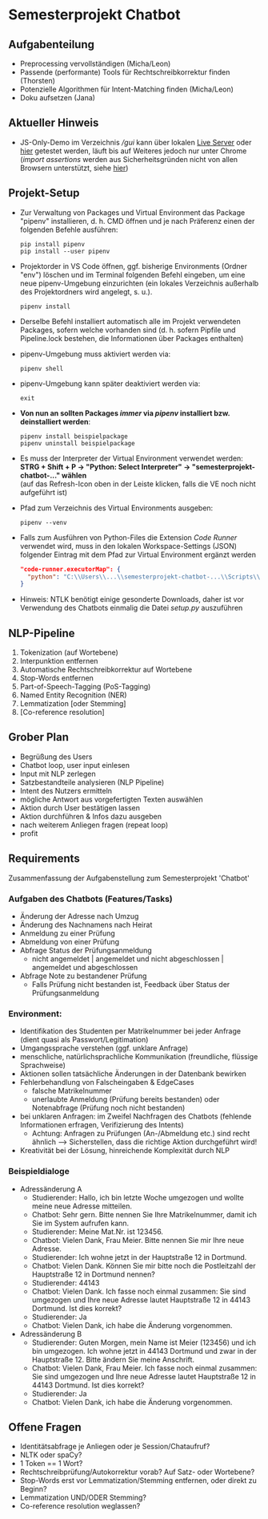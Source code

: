 # Semesterprojekt Chatbot

## Aufgabenteilung

- Preprocessing vervollständigen (Micha/Leon)
- Passende (performante) Tools für Rechtschreibkorrektur finden (Thorsten)
- Potenzielle Algorithmen für Intent-Matching finden (Micha/Leon)
- Doku aufsetzen (Jana)

## Aktueller Hinweis

- JS-Only-Demo im Verzeichnis <i>/gui</i> kann über lokalen <a href="https://marketplace.visualstudio.com/items?itemName=ritwickdey.LiveServer">Live Server</a> oder <a href="https://emsehub.github.io/semesterprojekt-chatbot/gui/">hier</a> getestet werden, läuft bis auf Weiteres jedoch nur unter Chrome (<i>import assertions</i> werden aus Sicherheitsgründen nicht von allen Browsern unterstützt, siehe <a href="https://developer.mozilla.org/en-US/docs/Web/JavaScript/Reference/Statements/import#browser_compatibility">hier</a>)

## Projekt-Setup 

- Zur Verwaltung von Packages und Virtual Environment das Package "pipenv" installieren, d. h. CMD öffnen und je nach Präferenz einen der folgenden Befehle ausführen:
   ```
   pip install pipenv
   pip install --user pipenv
   ```
 - Projektorder in VS Code öffnen, ggf. bisherige Environments (Ordner "env") löschen und im Terminal folgenden Befehl eingeben, um eine neue pipenv-Umgebung einzurichten (ein lokales Verzeichnis außerhalb des Projektordners wird angelegt, s. u.).
   ```
   pipenv install
   ```
 - Derselbe Befehl installiert automatisch alle im Projekt verwendeten Packages, sofern welche vorhanden sind (d. h. sofern Pipfile und Pipeline.lock bestehen, die Informationen über Packages enthalten)

 - pipenv-Umgebung muss aktiviert werden via:
   ```
   pipenv shell
   ```
 - pipenv-Umgebung kann später deaktiviert werden via:
   ```
   exit
   ```
 - **Von nun an sollten Packages *immer* via *pipenv* installiert bzw. deinstalliert werden**:
   ```
   pipenv install beispielpackage
   pipenv uninstall beispielpackage
   ```
 - Es muss der Interpreter der Virtual Environment verwendet werden:<br>**STRG + Shift + P -> "Python: Select Interpreter" -> "semesterprojekt-chatbot-..." wählen**<br>(auf das Refresh-Icon oben in der Leiste klicken, falls die VE noch nicht aufgeführt ist)

 - Pfad zum Verzeichnis des Virtual Environments ausgeben:
   ```
   pipenv --venv
   ```
- Falls zum Ausführen von Python-Files die Extension *Code Runner* verwendet wird, muss in den lokalen Workspace-Settings (JSON) folgender Eintrag mit dem Pfad zur Virtual Environment ergänzt werden
   ```json
   "code-runner.executorMap": {
     "python": "C:\\Users\\...\\semesterprojekt-chatbot-...\\Scripts\\python -u"
   }
   ```
- Hinweis: NTLK benötigt einige gesonderte Downloads, daher ist vor Verwendung des Chatbots einmalig die Datei *setup.py* auszuführen

## NLP-Pipeline

1. Tokenization (auf Wortebene)
2. Interpunktion entfernen
3. Automatische Rechtschreibkorrektur auf Wortebene
4. Stop-Words entfernen
5. Part-of-Speech-Tagging (PoS-Tagging)
6. Named Entity Recognition (NER)
7. Lemmatization [oder Stemming]
8. [Co-reference resolution]

## Grober Plan

- Begrüßung des Users
- Chatbot loop, user input einlesen
- Input mit NLP zerlegen
- Satzbestandteile analysieren (NLP Pipeline)
- Intent des Nutzers ermitteln
- mögliche Antwort aus vorgefertigten Texten auswählen
- Aktion durch User bestätigen lassen
- Aktion durchführen & Infos dazu ausgeben
- nach weiterem Anliegen fragen (repeat loop)
- profit

## Requirements

Zusammenfassung der Aufgabenstellung zum Semesterprojekt 'Chatbot'

### Aufgaben des Chatbots (Features/Tasks)

- Änderung der Adresse nach Umzug
- Änderung des Nachnamens nach Heirat
- Anmeldung zu einer Prüfung
- Abmeldung von einer Prüfung
- Abfrage Status der Prüfungsanmeldung
  - nicht angemeldet | angemeldet und nicht abgeschlossen | angemeldet und abgeschlossen
- Abfrage Note zu bestandener Prüfung
  - Falls Prüfung nicht bestanden ist, Feedback über Status der Prüfungsanmeldung

### Environment:

- Identifikation des Studenten per Matrikelnummer bei jeder Anfrage (dient quasi als Passwort/Legitimation)
- Umgangssprache verstehen (ggf. unklare Anfrage)
- menschliche, natürlichsprachliche Kommunikation (freundliche, flüssige Sprachweise)
- Aktionen sollen tatsächliche Änderungen in der Datenbank bewirken
- Fehlerbehandlung von Falscheingaben & EdgeCases
  - falsche Matrikelnummer
  - unerlaubte Anmeldung (Prüfung bereits bestanden) oder Notenabfrage (Prüfung noch nicht bestanden)
- bei unklaren Anfragen: im Zweifel Nachfragen des Chatbots (fehlende Informationen erfragen, Verifizierung des Intents)
  - Achtung: Anfragen zu Prüfungen (An-/Abmeldung etc.) sind recht ähnlich --> Sicherstellen, dass die richtige Aktion durchgeführt wird!
- Kreativität bei der Lösung, hinreichende Komplexität durch NLP

### Beispieldialoge

- Adressänderung A
  - Studierender: Hallo, ich bin letzte Woche umgezogen und wollte meine neue Adresse mitteilen.
  - Chatbot: Sehr gern. Bitte nennen Sie Ihre Matrikelnummer, damit ich Sie im System aufrufen kann.
  - Studierender: Meine Mat.Nr. ist 123456.
  - Chatbot: Vielen Dank, Frau Meier. Bitte nennen Sie mir Ihre neue Adresse.
  - Studierender: Ich wohne jetzt in der Hauptstraße 12 in Dortmund.
  - Chatbot: Vielen Dank. Können Sie mir bitte noch die Postleitzahl der Hauptstraße 12 in Dortmund nennen?
  - Studierender: 44143
  - Chatbot: Vielen Dank. Ich fasse noch einmal zusammen: Sie sind umgezogen und Ihre neue Adresse lautet Hauptstraße 12 in 44143 Dortmund. Ist dies korrekt?
  - Studierender: Ja
  - Chatbot: Vielen Dank, ich habe die Änderung vorgenommen.
- Adressänderung B
  - Studierender: Guten Morgen, mein Name ist Meier (123456) und ich bin umgezogen. Ich wohne jetzt in 44143 Dortmund und zwar in der Hauptstraße 12. Bitte ändern Sie meine Anschrift.
  - Chatbot: Vielen Dank, Frau Meier. Ich fasse noch einmal zusammen: Sie sind umgezogen und Ihre neue Adresse lautet Hauptstraße 12 in 44143 Dortmund. Ist dies korrekt?
  - Studierender: Ja
  - Chatbot: Vielen Dank, ich habe die Änderung vorgenommen.

## Offene Fragen

- Identitätsabfrage je Anliegen oder je Session/Chataufruf?
- NLTK oder spaCy?
- 1 Token == 1 Wort?
- Rechtschreibprüfung/Autokorrektur vorab? Auf Satz- oder Wortebene?
- Stop-Words erst vor Lemmatization/Stemming entfernen, oder direkt zu Beginn?
- Lemmatization UND/ODER Stemming?
- Co-reference resolution weglassen?